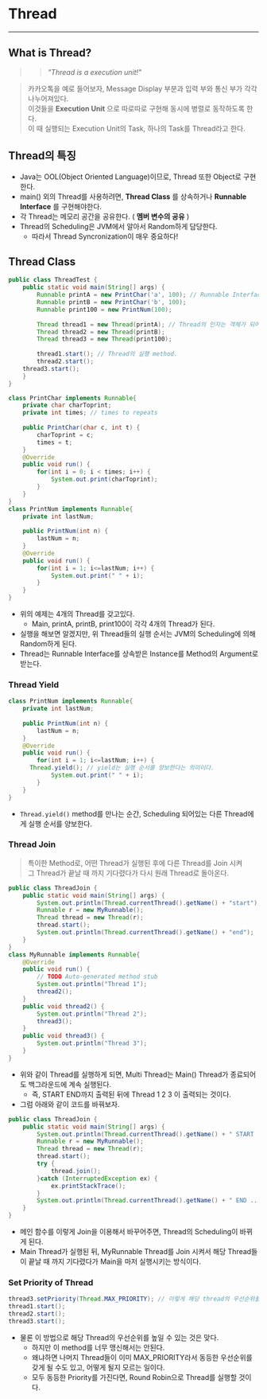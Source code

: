 # Thread
---
## What is Thread?
>> *"Thread is a execution unit!"*    

> 카카오톡을 예로 들어보자, Message Display 부분과 입력 부와 통신 부가 각각 나누어져있다.  
> 이것들을 __Execution Unit__ 으로 따로따로 구현해 동시에 병렬로 동작하도록 한다.   
> 이 때 실행되는 Execution Unit의 Task, 하나의 Task를 Thread라고 한다.  

## Thread의 특징
- Java는 OOL(Object Oriented Language)이므로, Thread 또한 Object로 구현한다.
- main() 외의 Thread를 사용하려면, __Thread Class__ 를 상속하거나 __Runnable Interface__ 를 구현해야한다.
- 각 Thread는 메모리 공간을 공유한다. ( __멤버 변수의 공유__ )
- Thread의 Scheduling은 JVM에서 알아서 Random하게 담당한다.
  - 따라서 Thread Syncronization이 매우 중요하다!

## Thread Class
```java
public class ThreadTest {
	public static void main(String[] args) {
		Runnable printA = new PrintChar('a', 100); // Runnable Interface의 Instance
		Runnable printB = new PrintChar('b', 100);
		Runnable print100 = new PrintNum(100);
		
		Thread thread1 = new Thread(printA); // Thread의 인자는 객체가 되어야 한다.
		Thread thread2 = new Thread(printB);
		Thread thread3 = new Thread(print100);
		
		thread1.start(); // Thread의 실행 method.
		thread2.start();
    thread3.start();
	}
}

class PrintChar implements Runnable{
	private char charToprint;
	private int times; // times to repeats 
	
	public PrintChar(char c, int t) {
		charToprint = c;
		times = t;
	}
	@Override
	public void run() {
		for(int i = 0; i < times; i++) {
			System.out.print(charToprint);
		}
	}
}
class PrintNum implements Runnable{
	private int lastNum;
	
	public PrintNum(int n) {
		lastNum = n;
	}
	@Override
	public void run() {
		for(int i = 1; i<=lastNum; i++) {
			System.out.print(" " + i);
		}
	}
}
```
- 위의 예제는 4개의 Thread를 갖고있다.
  - Main, printA, printB, print100이 각각 4개의 Thread가 된다.
- 실행을 해보면 알겠지만, 위 Thread들의 실행 순서는 JVM의 Scheduling에 의해 Random하게 된다.
- Thread는 Runnable Interface를 상속받은 Instance를 Method의 Argument로 받는다.

### Thread Yield
```java
class PrintNum implements Runnable{
	private int lastNum;
	
	public PrintNum(int n) {
		lastNum = n;
	}
	@Override
	public void run() {
		for(int i = 1; i<=lastNum; i++) {
      Thread.yield(); // yield는 실행 순서를 양보한다는 의미이다.
			System.out.print(" " + i);
		}
	}
}
```
- ```Thread.yield()``` method를 만나는 순간, Scheduling 되어있는 다른 Thread에게 실행 순서를 양보한다.
### Thread Join
> 특이한 Method로, 어떤 Thread가 실행된 후에 다른 Thread를 Join 시켜   
> 그 Thread가 끝날 때 까지 기다렸다가 다시 원래 Thread로 돌아온다.  
```java
public class ThreadJoin {
	public static void main(String[] args) {
		System.out.println(Thread.currentThread().getName() + "start");
		Runnable r = new MyRunnable();
		Thread thread = new Thread(r);
		thread.start();
		System.out.println(Thread.currentThread().getName() + "end");
	}
}
class MyRunnable implements Runnable{
	@Override
	public void run() {
		// TODO Auto-generated method stub
		System.out.println("Thread 1");
		thread2();
	}
	public void thread2() {
		System.out.println("Thread 2");
		thread3();
	}
	public void thread3() {
		System.out.println("Thread 3");
	}
}
```
- 위와 같이 Thread를 실행하게 되면, Multi Thread는 Main() Thread가 종료되어도 백그라운드에 계속 실행된다.
	- 즉, START END까지 출력된 뒤에 Thread 1 2 3 이 출력되는 것이다.
- 그럼 아래와 같이 코드를 바꿔보자.
```java
public class ThreadJoin {
	public static void main(String[] args) {
		System.out.println(Thread.currentThread().getName() + " START ! ");
		Runnable r = new MyRunnable();
		Thread thread = new Thread(r);
		thread.start();
		try {
			thread.join();
		}catch (InterruptedException ex) {
			ex.printStackTrace();
		}
		System.out.println(Thread.currentThread().getName() + " END .. ");
	}
}
```
- 메인 함수를 이렇게 Join을 이용해서 바꾸어주면, Thread의 Scheduling이 바뀌게 된다.
- Main Thread가 실행된 뒤, MyRunnable Thread를 Join 시켜서 해당 Thread들이 끝날 때 까지 기다렸다가 Main을 마저 실행시키는 방식이다.

### Set Priority of Thread
```java
thread3.setPriority(Thread.MAX_PRIORITY); // 이렇게 해당 thread의 우선순위를 높일 수 있다.
thread1.start();
thread2.start();
thread3.start();
```
- 물론 이 방법으로 해당 Thread의 우선순위를 높일 수 있는 것은 맞다.
  - 하지만 이 method를 너무 맹신해서는 안된다.
  - 왜냐하면 나머지 Thread들이 이미 MAX_PRIORITY라서 동등한 우선순위를 갖게 될 수도 있고, 어떻게 될지 모르는 일이다.
  - 모두 동등한 Priority를 가진다면, Round Robin으로 Thread를 실행할 것이다.
